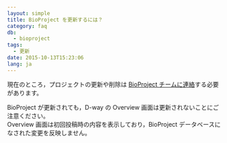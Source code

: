```yaml
---
layout: simple
title: BioProject を更新するには？
category: faq
db:
  - bioproject
tags: 
  - 更新
date: 2015-10-13T15:23:06
lang: ja
---
```


現在のところ，プロジェクトの更新や削除は [BioProject チームに連絡](/contact-ddbj.html)する必要があります。

BioProject が更新されても，D-way の Overview 画面は更新されないことにご注意ください。    
Overview 画面は初回投稿時の内容を表示しており，BioProject データベースになされた変更を反映しません。
